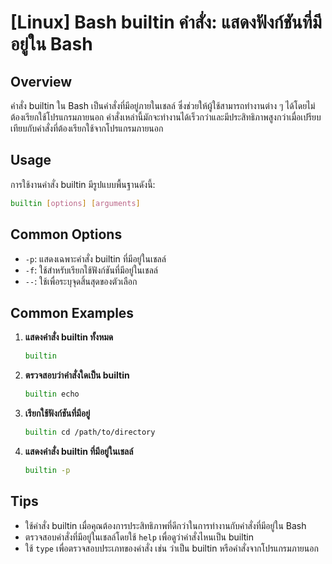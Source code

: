 # [Linux] Bash builtin คำสั่ง: แสดงฟังก์ชันที่มีอยู่ใน Bash

## Overview
คำสั่ง builtin ใน Bash เป็นคำสั่งที่มีอยู่ภายในเชลล์ ซึ่งช่วยให้ผู้ใช้สามารถทำงานต่าง ๆ ได้โดยไม่ต้องเรียกใช้โปรแกรมภายนอก คำสั่งเหล่านี้มักจะทำงานได้เร็วกว่าและมีประสิทธิภาพสูงกว่าเมื่อเปรียบเทียบกับคำสั่งที่ต้องเรียกใช้จากโปรแกรมภายนอก

## Usage
การใช้งานคำสั่ง builtin มีรูปแบบพื้นฐานดังนี้:

```bash
builtin [options] [arguments]
```

## Common Options
- `-p`: แสดงเฉพาะคำสั่ง builtin ที่มีอยู่ในเชลล์
- `-f`: ใช้สำหรับเรียกใช้ฟังก์ชันที่มีอยู่ในเชลล์
- `--`: ใช้เพื่อระบุจุดสิ้นสุดของตัวเลือก

## Common Examples
1. **แสดงคำสั่ง builtin ทั้งหมด**
   ```bash
   builtin
   ```

2. **ตรวจสอบว่าคำสั่งใดเป็น builtin**
   ```bash
   builtin echo
   ```

3. **เรียกใช้ฟังก์ชันที่มีอยู่**
   ```bash
   builtin cd /path/to/directory
   ```

4. **แสดงคำสั่ง builtin ที่มีอยู่ในเชลล์**
   ```bash
   builtin -p
   ```

## Tips
- ใช้คำสั่ง builtin เมื่อคุณต้องการประสิทธิภาพที่ดีกว่าในการทำงานกับคำสั่งที่มีอยู่ใน Bash
- ตรวจสอบคำสั่งที่มีอยู่ในเชลล์โดยใช้ `help` เพื่อดูว่าคำสั่งไหนเป็น builtin
- ใช้ `type` เพื่อตรวจสอบประเภทของคำสั่ง เช่น ว่าเป็น builtin หรือคำสั่งจากโปรแกรมภายนอก